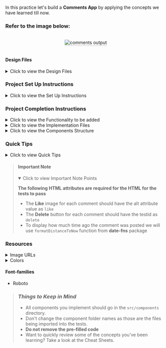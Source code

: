 In this practice let's build a **Comments App** by applying the concepts we have learned till now.

### Refer to the image below:

<br/>
<div style="text-align: center;">
    <img src="https://assets.ccbp.in/frontend/content/react-js/comments-app-output-v0.gif" alt="comments output" style="max-width:70%;box-shadow:0 2.8px 2.2px rgba(0, 0, 0, 0.12)">
</div>
<br/>

#### Design Files

<details>
<summary>Click to view the Design Files</summary>

- [Extra Small (Size < 576px) and Small (Size >= 576px)](https://assets.ccbp.in/frontend/content/react-js/comments-app-sm-output-v0.png)
- [Medium (Size >= 768px), Large (Size >= 992px) and Extra Large (Size >= 1200px)](https://assets.ccbp.in/frontend/content/react-js/comments-app-lg-output-v0.png)

</details>

### Project Set Up Instructions

<details>
<summary>Click to view the Set Up Instructions</summary>

- Download dependencies by running `npm install`
- Start up the app using `npm start`
</details>

### Project Completion Instructions

<details>
<summary>Click to view the Functionality to be added</summary>

#### Add Functionality

The app must have the following functionalities

- Initially the list of comments should empty and the values for name and comment input should be empty.
- When non-empty values are entered and **Add Comment** button is clicked,
  - The value of the input elements for name and comment should be updated to their initial values.
  - A new comment should be added to the list of comments.
  - The comments count should be incremented by 1.
- When the **Like** button of a comment is clicked, the HTML image element for like should be changed to the **filled** like image.
- When the **Delete** button of a comment is clicked, the comment should be deleted from the list of comments.
- When the **Delete** button of a comment is clicked, the comments count should be decremented by 1.

</details>

<details>
<summary>Click to view the Implementation Files</summary>

- Your task is to complete the implementation of
  - `src/components/Comments/index.js`
  - `src/components/Comments/index.css`
  - `src/components/CommentItem/index.js`
  - `src/components/CommentItem/index.css`

</details>

<details>
<summary>Click to view the Components Structure</summary>

#### Components Structure

<br/>
<div style="text-align: center;">
    <img src="https://assets.ccbp.in/frontend/content/react-js/comments-app-component-breakdown-structure-v0.png" alt="component breakdown structure" style="max-width:100%;box-shadow:0 2.8px 2.2px rgba(0, 0, 0, 0.12)">
</div>
<br/>

</details>

### Quick Tips

<details>
<summary>Click to view Quick Tips</summary>

- The `formatDistanceToNow` function in the **date-fns** package is used to return the gap between the given date and now in words.

```js
import {formatDistanceToNow} from 'date-fns'

console.log(formatDistanceToNow(new Date())) // less than a minute
```

</details>

> #### Important Note
>
> <details open>
> <summary>Click to view Important Note Points</summary>
>
> **The following HTML attributes are required for the HTML for the tests to pass**
>
> - The **Like** image for each comment should have the alt attribute value as `like`
> - The **Delete** button for each comment should have the testid as `delete`
> - To display how much time ago the comment was posted we will use `formatDistanceToNow` function from **date-fns** package
>
> </details>

### Resources

<details>
<summary>Image URLs</summary>

#### Images

- [https://assets.ccbp.in/frontend/react-js/comments-app/comments-img.png](https://assets.ccbp.in/frontend/react-js/comments-app/comments-img.png) alt should be **comments**
- [https://assets.ccbp.in/frontend/react-js/comments-app/liked-img.png](https://assets.ccbp.in/frontend/react-js/comments-app/liked-img.png)
- [https://assets.ccbp.in/frontend/react-js/comments-app/like-img.png](https://assets.ccbp.in/frontend/react-js/comments-app/like-img.png)
- [https://assets.ccbp.in/frontend/react-js/comments-app/delete-img.png](https://assets.ccbp.in/frontend/react-js/comments-app/delete-img.png) alt should be **delete**

</details>

<details>
<summary>Colors</summary>

#### Colors

<div style="background-color: #dee0e3; width: 150px; padding: 10px; color: black">Hex: #dee0e3</div>
<div style="background-color: #1e293b; width: 150px; padding: 10px; color: white">Hex: #1e293b</div>
<div style="background-color: #475569; width: 150px; padding: 10px; color: white">Hex: #475569</div>
<div style="background-color: #cbd2d9; width: 150px; padding: 10px; color: black">Hex: #cbd2d9</div>
<div style="background-color: #0284c7; width: 150px; padding: 10px; color: white">Hex: #0284c7</div>
<div style="background-color: #f59e0b; width: 150px; padding: 10px; color: black">Hex: #f59e0b</div>
<div style="background-color: #0b69ff; width: 150px; padding: 10px; color: white">Hex: #0b69ff</div>
<div style="background-color: #f97316; width: 150px; padding: 10px; color: black">Hex: #f97316</div>
<div style="background-color: #10b981; width: 150px; padding: 10px; color: black">Hex: #10b981</div>
<div style="background-color: #b91c1c; width: 150px; padding: 10px; color: black">Hex: #b91c1c</div>
<div style="background-color: #0ea5e9; width: 150px; padding: 10px; color: white">Hex: #0ea5e9</div>
<div style="background-color: #334155; width: 150px; padding: 10px; color: white">Hex: #334155</div>
<div style="background-color: #94a3b8; width: 150px; padding: 10px; color: white">Hex: #94a3b8</div>
<div style="background-color: #64748b; width: 150px; padding: 10px; color: white">Hex: #64748b</div>
<div style="background-color: #7e858e; width: 150px; padding: 10px; color: white">Hex: #7e858e</div>

<br/>
</details>

#### Font-families

- Roboto

> ### _Things to Keep in Mind_
>
> - All components you implement should go in the `src/components` directory.
> - Don't change the component folder names as those are the files being imported into the tests.
> - **Do not remove the pre-filled code**
> - Want to quickly review some of the concepts you’ve been learning? Take a look at the Cheat Sheets.
